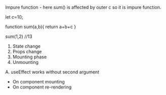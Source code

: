 Impure function - here sum() is affected by outer c so it is impure function.

let c=10;

function sum(a,b){
    return a+b+c
}

sum(1,2) //13

1. State change
2. Props change
3. Mounting phase
4. Unmounting

A. useEffect works without second argument
- On component mounting
- On component re-rendering